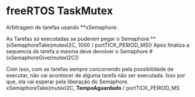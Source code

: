 # freeRTOS TaskMutex
 
Arbitragem de tarefas usando **xSemaphore.

As Tarefas só executadas se puderem pegar o Semaphore **(xSemaphoreTake(mutexI2C, 1000 / portTICK_PERIOD_MS))
Após finaliza a sequencia da tarefa a mesma deve devolver o Semaphore #(xSemaphoreGive(mutexI2C))

Com isso, com as tarefas sempre concorrendo pela possibilidade de executar, não vai acontecer de alguma tarefa não ser executada.
Isso por que, ela vai esperar pela liberação do Semaphore. xSemaphoreTake(mutexI2C, **TempoAguardado** / portTICK_PERIOD_MS

